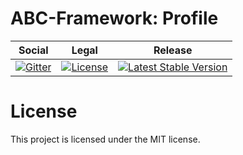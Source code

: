 # ABC-Framework: Profile

<table>
<thead>
<tr>
<th>Social</th>
<th>Legal</th>
<th>Release</th>
</tr>
</thead>
<tbody>
<tr>
<td>
<a href="https://gitter.im/SetBased/php-abc?utm_source=badge&utm_medium=badge&utm_campaign=pr-badge"><img src="https://badges.gitter.im/SetBased/php-abc.svg" alt="Gitter"/></a>
</td>
<td>
<a href="https://packagist.org/packages/setbased/abc-profile"><img src="https://poser.pugx.org/setbased/abc-profile/license" alt="License"/></a>
</td>
<td>
<a href="https://packagist.org/packages/setbased/abc-profile"><img src="https://poser.pugx.org/setbased/abc-profile/v/stable" alt="Latest Stable Version"/></a>
</td>
</tr>
</tbody>
</table>


#  License

This project is licensed under the MIT license.

